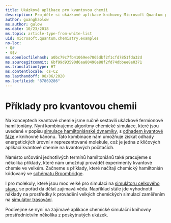 ```yaml
---
title: Ukázkové aplikace pro kvantovou chemii
description: Projděte si ukázkové aplikace knihovny Microsoft Quantum pro chemii.
author: guanghaolow
ms.author: gulow
ms.date: 10/23/2018
ms.topic: article-type-from-white-list
uid: microsoft.quantum.chemistry.examples
no-loc:
- Q#
- $$v
ms.openlocfilehash: a0bc79c7fb41069ee7865dbf2f1cfd7851fda32d
ms.sourcegitcommit: 6bf99d93590d6aa80490e88f2fd74dbbee8e0371
ms.translationtype: HT
ms.contentlocale: cs-CZ
ms.lasthandoff: 08/06/2020
ms.locfileid: "87869286"
---
```

# <a name="quantum-chemistry-examples"></a>Příklady pro kvantovou chemii

Na konceptech kvantové chemie jsme ručně sestavili ukázkové fermionové hamiltoniány. Nyní kombinujeme algoritmy chemické simulace, které jsou uvedené v popisu [simulace hamiltoniánské dynamiky](xref:microsoft.quantum.libraries.standard.algorithms), s [odhadem kvantové fáze](xref:microsoft.quantum.libraries.characterization) v knihovně kánonu. Tato kombinace nám umožňuje získat odhady energetických úrovní v reprezentované molekule, což je jedna z klíčových aplikací kvantové chemie na kvantových počítačích. 

Namísto určování jednotlivých termínů hamiltoniánů také pracujeme s několika příklady, které nám umožňují provádět experimenty kvantové chemie ve velkém. Začneme s příklady, které načítají chemický hamiltonián kódovaný ve [schématu Broombridge](xref:microsoft.quantum.libraries.chemistry.schema.broombridge).

I pro molekuly, které jsou moc velké pro simulaci na [simulátoru celkového stavu](xref:microsoft.quantum.machines.full-state-simulator), se pořád dá dělat zajímavá věda. Například stále jde vyhodnotit náklady na prostředky k provádění velkých chemických simulací zaměřením na [simulátor trasování](xref:microsoft.quantum.machines.qc-trace-simulator.intro).

Podívejme se nyní na zajímavé aplikace chemické simulační knihovny prostřednictvím několika z poskytnutých ukázek.

